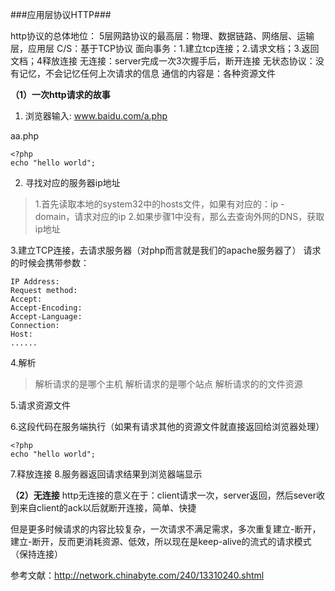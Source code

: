 ###应用层协议HTTP###

http协议的总体地位：
5层网路协议的最高层：物理、数据链路、网络层、运输层，应用层
C/S：基于TCP协议
面向事务：1.建立tcp连接；2.请求文档；3.返回文档；4释放连接
无连接：server完成一次3次握手后，断开连接
无状态协议：没有记忆，不会记忆任何上次请求的信息
通信的内容是：各种资源文件

**（1）一次http请求的故事**
 1. 浏览器输入: www.baidu.com/a.php
 
aa.php

    <?php
    echo "hello world";

 2. 寻找对应的服务器ip地址
 > 1.首先读取本地的system32中的hosts文件，如果有对应的：ip - domain，请求对应的ip
> 2.如果步骤1中没有，那么去查询外网的DNS，获取ip地址

 3.建立TCP连接，去请求服务器（对php而言就是我们的apache服务器了）
     请求的时候会携带参数：
 

    IP Address:
    Request method:
    Accept:
    Accept-Encoding:
    Accept-Language:
    Connection:
    Host:
    ......
    
    
   4.解析
   

> 解析请求的是哪个主机
> 解析请求的是哪个站点
> 解析请求的的文件资源

5.请求资源文件

6.这段代码在服务端执行（如果有请求其他的资源文件就直接返回给浏览器处理）


    <?php
    echo "hello world";

7.释放连接
8.服务器返回请求结果到浏览器端显示



**（2）无连接**
http无连接的意义在于：client请求一次，server返回，然后sever收到来自client的ack以后就断开连接，简单、快捷

但是更多时候请求的内容比较复杂，一次请求不满足需求，多次重复建立-断开，建立-断开，反而更消耗资源、低效，所以现在是keep-alive的流式的请求模式（保持连接）

参考文献：http://network.chinabyte.com/240/13310240.shtml